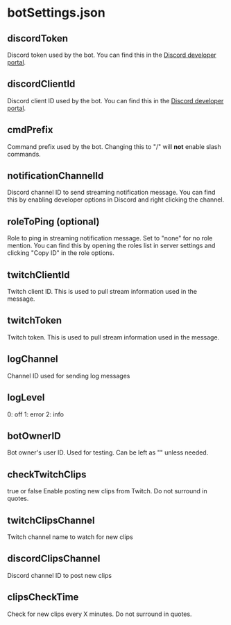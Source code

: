 # botSettings.json
## discordToken
Discord token used by the bot. You can find this in the [Discord developer portal](https://discord.com/developers/applications). 

## discordClientId 
Discord client ID used by the bot. You can find this in the [Discord developer portal](https://discord.com/developers/applications). 

## cmdPrefix
Command prefix used by the bot. Changing this to "/" will **not** enable slash commands. 

## notificationChannelId
Discord channel ID to send streaming notification message. You can find this by enabling developer options in Discord and right clicking the channel. 

## roleToPing (optional)
Role to ping in streaming notification message. Set to "none" for no role mention. You can find this by opening the roles list in server settings and clicking "Copy ID" in the role options.

## twitchClientId
Twitch client ID. This is used to pull stream information used in the message.

## twitchToken
Twitch token. This is used to pull stream information used in the message.

<!-- ## watchedUserId (optional)
User to watch. Set to "all" if you want the bot to send messages for all users.  -->

## logChannel 
Channel ID used for sending log messages

## logLevel 
0: off
1: error
2: info

## botOwnerID 
Bot owner's user ID. Used for testing. Can be left as "" unless needed. 

## checkTwitchClips
true or false
Enable posting new clips from Twitch. Do not surround in quotes.

## twitchClipsChannel
Twitch channel name to watch for new clips 

## discordClipsChannel
Discord channel ID to post new clips 

## clipsCheckTime 
Check for new clips every X minutes. Do not surround in quotes. 


